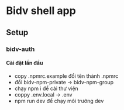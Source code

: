 # Bidv shell app

## Setup 

### bidv-auth

#### Cài đặt lần đầu
- copy .npmrc.example đổi tên thành .npmrc
- đổi bidv-npm-private -> bidv-npm-group
- chạy npm i để cài thư viện
- coppy .env.local -> .env
- npm run dev để chạy môi trường dev
